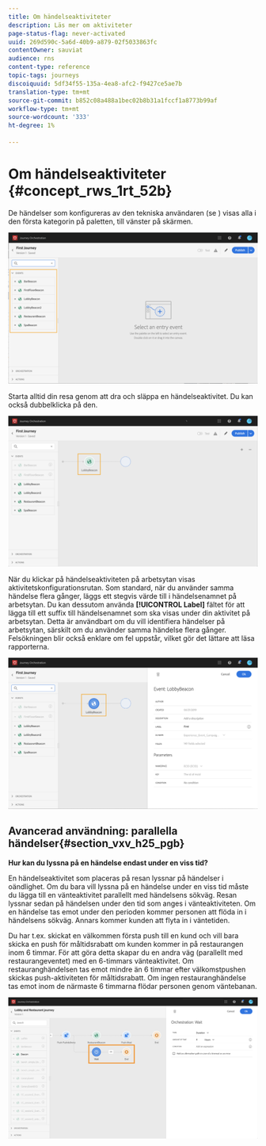 ```yaml
---
title: Om händelseaktiviteter
description: Läs mer om aktiviteter
page-status-flag: never-activated
uuid: 269d590c-5a6d-40b9-a879-02f5033863fc
contentOwner: sauviat
audience: rns
content-type: reference
topic-tags: journeys
discoiquuid: 5df34f55-135a-4ea8-afc2-f9427ce5ae7b
translation-type: tm+mt
source-git-commit: b852c08a488a1bec02b8b31a1fccf1a8773b99af
workflow-type: tm+mt
source-wordcount: '333'
ht-degree: 1%

---
```



# Om händelseaktiviteter {#concept_rws_1rt_52b}

De händelser som konfigureras av den tekniska användaren (se [](../event/about-events.md)) visas alla i den första kategorin på paletten, till vänster på skärmen.

![](../assets/journey43.png)

Starta alltid din resa genom att dra och släppa en händelseaktivitet. Du kan också dubbelklicka på den.

![](../assets/journey44.png)

När du klickar på händelseaktiviteten på arbetsytan visas aktivitetskonfigurationsrutan. Som standard, när du använder samma händelse flera gånger, läggs ett stegvis värde till i händelsenamnet på arbetsytan. Du kan dessutom använda **[!UICONTROL Label]** fältet för att lägga till ett suffix till händelsenamnet som ska visas under din aktivitet på arbetsytan. Detta är användbart om du vill identifiera händelser på arbetsytan, särskilt om du använder samma händelse flera gånger. Felsökningen blir också enklare om fel uppstår, vilket gör det lättare att läsa rapporterna.

![](../assets/journey33.png)

## Avancerad användning: parallella händelser{#section_vxv_h25_pgb}

**Hur kan du lyssna på en händelse endast under en viss tid?**

En händelseaktivitet som placeras på resan lyssnar på händelser i oändlighet. Om du bara vill lyssna på en händelse under en viss tid måste du lägga till en vänteaktivitet parallellt med händelsens sökväg. Resan lyssnar sedan på händelsen under den tid som anges i vänteaktiviteten. Om en händelse tas emot under den perioden kommer personen att flöda in i händelsens sökväg. Annars kommer kunden att flyta in i väntetiden.

Du har t.ex. skickat en välkommen första push till en kund och vill bara skicka en push för måltidsrabatt om kunden kommer in på restaurangen inom 6 timmar. För att göra detta skapar du en andra väg (parallellt med restaurangeventet) med en 6-timmars vänteaktivitet. Om restauranghändelsen tas emot mindre än 6 timmar efter välkomstpushen skickas push-aktiviteten för måltidsrabatt. Om ingen restauranghändelse tas emot inom de närmaste 6 timmarna flödar personen genom väntebanan.

![](../assets/journeyuc2_31.png)
